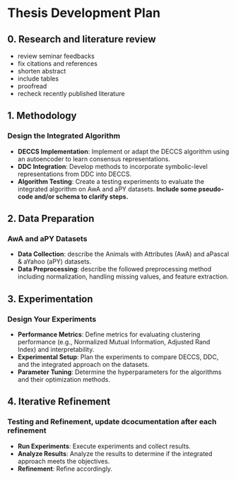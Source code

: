 # Thesis Development Plan

## 0. Research and literature review

- review seminar feedbacks
- fix citations and references
- shorten abstract
- include tables
- proofread
- recheck recently published literature 

## 1. Methodology

### Design the Integrated Algorithm
- **DECCS Implementation**: Implement or adapt the DECCS algorithm using an autoencoder to learn consensus representations.
- **DDC Integration**: Develop methods to incorporate symbolic-level representations from DDC into DECCS.
- **Algorithm Testing**: Create a testing experiments to evaluate the integrated algorithm on AwA and aPY datasets.
**Include some pseudo-code and/or schema to clarify steps.**

## 2. Data Preparation

### AwA and aPY Datasets
- **Data Collection**: describe the Animals with Attributes (AwA) and aPascal & aYahoo (aPY) datasets.
- **Data Preprocessing**: describe the followed preprocessing method including normalization, handling missing values, and feature extraction.

## 3. Experimentation 

### Design Your Experiments
- **Performance Metrics**: Define metrics for evaluating clustering performance (e.g., Normalized Mutual Information, Adjusted Rand Index) and interpretability.
- **Experimental Setup**: Plan the experiments to compare DECCS, DDC, and the integrated approach on the datasets.
- **Parameter Tuning**: Determine the hyperparameters for the algorithms and their optimization methods.


## 4. Iterative Refinement

### Testing and Refinement, update dcocumentation after each refinement
- **Run Experiments**: Execute experiments and collect results.
- **Analyze Results**: Analyze the results to determine if the integrated approach meets the objectives.
- **Refinement**: Refine accordingly.

